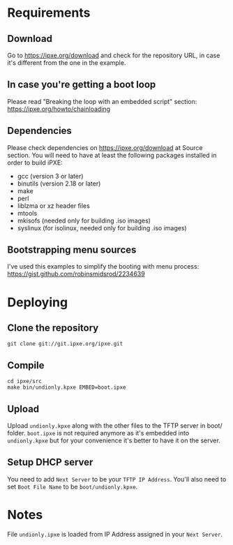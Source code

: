 # Requirements

## Download
Go to https://ipxe.org/download and check for the repository URL, in case it's different from the one in the example.

## In case you're getting a boot loop
Please read "Breaking the loop with an embedded script" section:
https://ipxe.org/howto/chainloading

## Dependencies
Please check dependencies on https://ipxe.org/download at Source section.
You will need to have at least the following packages installed in order to build iPXE:
- gcc (version 3 or later)
- binutils (version 2.18 or later)
- make
- perl
- liblzma or xz header files
- mtools
- mkisofs (needed only for building .iso images)
- syslinux (for isolinux, needed only for building .iso images)

## Bootstrapping menu sources
I've used this examples to simplify the booting with menu process:
https://gist.github.com/robinsmidsrod/2234639

# Deploying

## Clone the repository
```
git clone git://git.ipxe.org/ipxe.git
```

## Compile
```
cd ipxe/src
make bin/undionly.kpxe EMBED=boot.ipxe
```

## Upload
Upload `undionly.kpxe` along with the other files to the TFTP server in boot/ folder. `boot.ipxe` is not required anymore as it's embedded into `undionly.kpxe` but for your convenience it's better to have it on the server.

## Setup DHCP server
You need to add `Next Server` to be your `TFTP IP Address`. You'll also need to set `Boot File Name` to be `boot/undionly.kpxe`.

# Notes
File `undionly.ipxe` is loaded from IP Address assigned in your `Next Server`.
